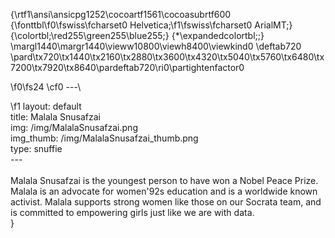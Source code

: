 {\rtf1\ansi\ansicpg1252\cocoartf1561\cocoasubrtf600
{\fonttbl\f0\fswiss\fcharset0 Helvetica;\f1\fswiss\fcharset0 ArialMT;}
{\colortbl;\red255\green255\blue255;}
{\*\expandedcolortbl;;}
\margl1440\margr1440\vieww10800\viewh8400\viewkind0
\deftab720
\pard\tx720\tx1440\tx2160\tx2880\tx3600\tx4320\tx5040\tx5760\tx6480\tx7200\tx7920\tx8640\pardeftab720\ri0\partightenfactor0

\f0\fs24 \cf0 ---\

\f1 layout: default\
title: Malala Snusafzai\
img: /img/MalalaSnusafzai.png\
img_thumb: /img/MalalaSnusafzai_thumb.png\
type: snuffie\
---\
\
Malala Snusafzai is the youngest person to have won a Nobel Peace Prize. Malala is an advocate for women\'92s education and is a worldwide known activist. Malala supports strong women like those on our Socrata team, and is committed to empowering girls just like we are with data. \
}